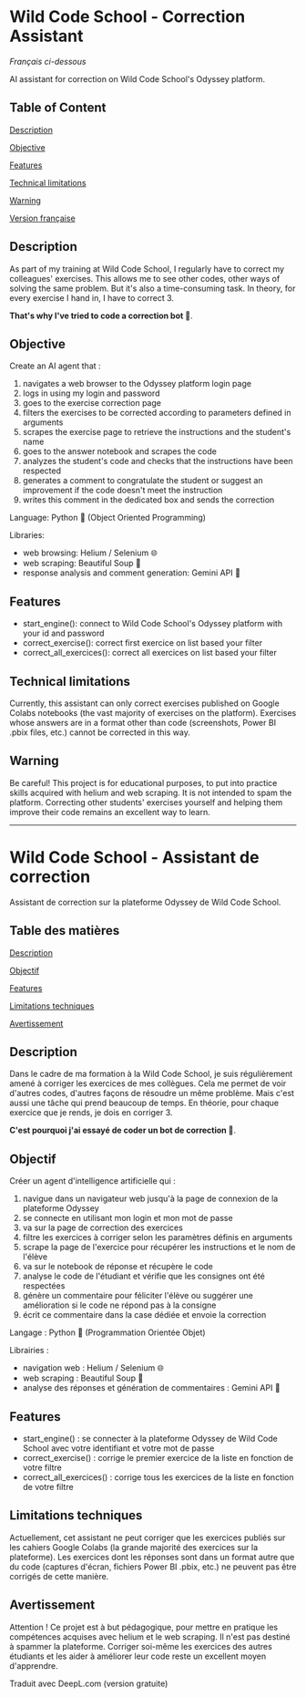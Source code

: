 # Wild Code School - Correction Assistant
*Français ci-dessous*

AI assistant for correction on  Wild Code School's Odyssey platform.

## Table of Content
[Description](#description)

[Objective](#objective)

[Features](#features)

[Technical limitations](#technical-limitations)

[Warning](#warning)

[Version française](#wild-code-school---assistant-de-correction)


## Description

As part of my training at Wild Code School, I regularly have to correct my colleagues' exercises. This allows me to see other codes, other ways of solving the same problem. But it's also a time-consuming task. In theory, for every exercise I hand in, I have to correct 3.

**That's why I've tried to code a correction bot 🤖**.

## Objective

Create an AI agent that :
1. navigates a web browser to the Odyssey platform login page
2. logs in using my login and password
3. goes to the exercise correction page
4. filters the exercises to be corrected according to parameters defined in arguments
5. scrapes the exercise page to retrieve the instructions and the student's name
6. goes to the answer notebook and scrapes the code
7. analyzes the student's code and checks that the instructions have been respected
8. generates a comment to congratulate the student or suggest an improvement if the code doesn't meet the instruction
9. writes this comment in the dedicated box and sends the correction

Language: Python 🐍 (Object Oriented Programming)

Libraries: 
- web browsing: Helium / Selenium 🌐
- web scraping: Beautiful Soup 🥣
- response analysis and comment generation: Gemini API 🤖 

## Features

- start_engine(): connect to  Wild Code School's Odyssey platform with your id and password
- correct_exercise(): correct first exercice on list based your filter
- correct_all_exercices(): correct all exercices on list based your filter

## Technical limitations

Currently, this assistant can only correct exercises published on Google Colabs notebooks (the vast majority of exercises on the platform).
Exercises whose answers are in a format other than code (screenshots, Power BI .pbix files, etc.) cannot be corrected in this way.

## Warning

Be careful! 
This project is for educational purposes, to put into practice skills acquired with helium and web scraping.
It is not intended to spam the platform.
Correcting other students' exercises yourself and helping them improve their code remains an excellent way to learn.

------

# Wild Code School - Assistant de correction


Assistant de correction sur la plateforme Odyssey de Wild Code School.

## Table des matières

[Description](#description)

[Objectif](#objectif)

[Features](#features)

[Limitations techniques](#limitations-techniques)

[Avertissement](#avertissement)


## Description

Dans le cadre de ma formation à la Wild Code School, je suis régulièrement amené à corriger les exercices de mes collègues. Cela me permet de voir d'autres codes, d'autres façons de résoudre un même problème. Mais c'est aussi une tâche qui prend beaucoup de temps. En théorie, pour chaque exercice que je rends, je dois en corriger 3.

**C'est pourquoi j'ai essayé de coder un bot de correction 🤖**.

## Objectif

Créer un agent d'intelligence artificielle qui :
1. navigue dans un navigateur web jusqu'à la page de connexion de la plateforme Odyssey
2. se connecte en utilisant mon login et mon mot de passe
3. va sur la page de correction des exercices
4. filtre les exercices à corriger selon les paramètres définis en arguments
5. scrape la page de l'exercice pour récupérer les instructions et le nom de l'élève
6. va sur le notebook de réponse et récupère le code
7. analyse le code de l'étudiant et vérifie que les consignes ont été respectées
8. génère un commentaire pour féliciter l'élève ou suggérer une amélioration si le code ne répond pas à la consigne
9. écrit ce commentaire dans la case dédiée et envoie la correction

Langage : Python 🐍 (Programmation Orientée Objet)

Librairies : 
- navigation web : Helium / Selenium 🌐
- web scraping : Beautiful Soup 🥣
- analyse des réponses et génération de commentaires : Gemini API 🤖 

## Features

- start_engine() : se connecter à la plateforme Odyssey de Wild Code School avec votre identifiant et votre mot de passe
- correct_exercise() : corrige le premier exercice de la liste en fonction de votre filtre
- correct_all_exercices() : corrige tous les exercices de la liste en fonction de votre filtre

## Limitations techniques

Actuellement, cet assistant ne peut corriger que les exercices publiés sur les cahiers Google Colabs (la grande majorité des exercices sur la plateforme).
Les exercices dont les réponses sont dans un format autre que du code (captures d'écran, fichiers Power BI .pbix, etc.) ne peuvent pas être corrigés de cette manière.

## Avertissement

Attention ! Ce projet est à but pédagogique, pour mettre en pratique les compétences acquises avec helium et le web scraping. Il n'est pas destiné à spammer la plateforme.
Corriger soi-même les exercices des autres étudiants et les aider à améliorer leur code reste un excellent moyen d'apprendre.


Traduit avec DeepL.com (version gratuite)

